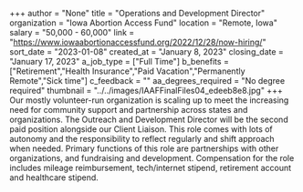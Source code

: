 +++
author = "None"
title = "Operations and Development Director"
organization = "Iowa Abortion Access Fund"
location = "Remote, Iowa"
salary = "50,000 - 60,000"
link = "https://www.iowaabortionaccessfund.org/2022/12/28/now-hiring/"
sort_date = "2023-01-08"
created_at = "January 8, 2023"
closing_date = "January 17, 2023"
a_job_type = ["Full Time"]
b_benefits = ["Retirement","Health Insurance","Paid Vacation","Permanently Remote","Sick time"]
c_feedback = ""
aa_degrees_required = "No degree required"
thumbnail = "../../images/IAAFFinalFiles04_edeeb8e8.jpg"
+++
Our mostly volunteer-run organization is scaling up to meet the increasing need for community support and partnership across states and organizations. The Outreach and Development Director will be the second paid position alongside our Client Liaison. This role comes with lots of autonomy and the responsibility to reflect regularly and shift approach when needed. Primary functions of this role are partnerships with other organizations, and fundraising and development. Compensation for the role includes mileage reimbursement, tech/internet stipend, retirement account and healthcare stipend.